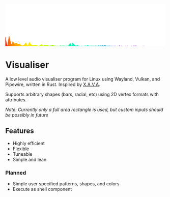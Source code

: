 ![rainbow frequency visualiser](demo.gif)

Visualiser
==========

A low level audio visualiser program for Linux using Wayland, Vulkan, and Pipewire, written in Rust.
Inspired by [X.A.V.A](https://github.com/nikp123/xava).

Supports arbitrary shapes (bars, radial, etc) using 2D vertex formats with attributes.

*Note: Currently only a full area rectangle is used, but custom inputs should be possibly in future*

Features
--------

- Highly efficient
- Flexible
- Tuneable
- Simple and lean

### Planned

- Simple user specified patterns, shapes, and colors
- Execute as shell component